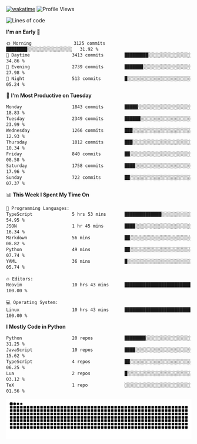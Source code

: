 [![wakatime](https://wakatime.com/badge/user/b920b284-3cde-4cd4-b72e-f7f22d050b16.svg)](https://wakatime.com/@b920b284-3cde-4cd4-b72e-f7f22d050b16)
![Profile Views](http://img.shields.io/badge/Profile%20Views-4586-blue)
<!--START_SECTION:waka-->
![Lines of code](https://img.shields.io/badge/From%20Hello%20World%20I%27ve%20Written-8.8%20million%20lines%20of%20code-blue)

**I'm an Early 🐤** 

```text
🌞 Morning                3125 commits        ████████░░░░░░░░░░░░░░░░░   31.92 % 
🌆 Daytime                3413 commits        █████████░░░░░░░░░░░░░░░░   34.86 % 
🌃 Evening                2739 commits        ███████░░░░░░░░░░░░░░░░░░   27.98 % 
🌙 Night                  513 commits         █░░░░░░░░░░░░░░░░░░░░░░░░   05.24 % 
```
📅 **I'm Most Productive on Tuesday** 

```text
Monday                   1843 commits        █████░░░░░░░░░░░░░░░░░░░░   18.83 % 
Tuesday                  2349 commits        ██████░░░░░░░░░░░░░░░░░░░   23.99 % 
Wednesday                1266 commits        ███░░░░░░░░░░░░░░░░░░░░░░   12.93 % 
Thursday                 1012 commits        ███░░░░░░░░░░░░░░░░░░░░░░   10.34 % 
Friday                   840 commits         ██░░░░░░░░░░░░░░░░░░░░░░░   08.58 % 
Saturday                 1758 commits        ████░░░░░░░░░░░░░░░░░░░░░   17.96 % 
Sunday                   722 commits         ██░░░░░░░░░░░░░░░░░░░░░░░   07.37 % 
```


📊 **This Week I Spent My Time On** 

```text
💬 Programming Languages: 
TypeScript               5 hrs 53 mins       ██████████████░░░░░░░░░░░   54.95 % 
JSON                     1 hr 45 mins        ████░░░░░░░░░░░░░░░░░░░░░   16.34 % 
Markdown                 56 mins             ██░░░░░░░░░░░░░░░░░░░░░░░   08.82 % 
Python                   49 mins             ██░░░░░░░░░░░░░░░░░░░░░░░   07.74 % 
YAML                     36 mins             █░░░░░░░░░░░░░░░░░░░░░░░░   05.74 % 

🔥 Editors: 
Neovim                   10 hrs 43 mins      █████████████████████████   100.00 % 

💻 Operating System: 
Linux                    10 hrs 43 mins      █████████████████████████   100.00 % 
```

**I Mostly Code in Python** 

```text
Python                   20 repos            ████████░░░░░░░░░░░░░░░░░   31.25 % 
JavaScript               10 repos            ████░░░░░░░░░░░░░░░░░░░░░   15.62 % 
TypeScript               4 repos             ██░░░░░░░░░░░░░░░░░░░░░░░   06.25 % 
Lua                      2 repos             █░░░░░░░░░░░░░░░░░░░░░░░░   03.12 % 
TeX                      1 repo              ░░░░░░░░░░░░░░░░░░░░░░░░░   01.56 % 
```




<!--END_SECTION:waka-->
![Snake animation](https://raw.githubusercontent.com/timmypidashev/timmypidashev/main/commits.svg)
